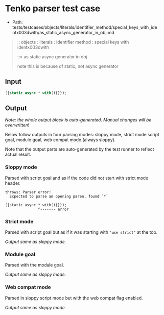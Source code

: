 # Tenko parser test case

- Path: tests/testcases/objects/literals/identifier_method/special_keys_with_identx003dwith/as_static_async_generator_in_obj.md

> :: objects : literals : identifier method : special keys with identx003dwith
>
> ::> as static async generator in obj
>
> note this is because of static, not async generator

## Input

`````js
({static async * with(){}});
`````

## Output

_Note: the whole output block is auto-generated. Manual changes will be overwritten!_

Below follow outputs in four parsing modes: sloppy mode, strict mode script goal, module goal, web compat mode (always sloppy).

Note that the output parts are auto-generated by the test runner to reflect actual result.

### Sloppy mode

Parsed with script goal and as if the code did not start with strict mode header.

`````
throws: Parser error!
  Expected to parse an opening paren, found `*`

({static async * with(){}});
               ^------- error
`````

### Strict mode

Parsed with script goal but as if it was starting with `"use strict"` at the top.

_Output same as sloppy mode._

### Module goal

Parsed with the module goal.

_Output same as sloppy mode._

### Web compat mode

Parsed in sloppy script mode but with the web compat flag enabled.

_Output same as sloppy mode._
